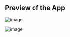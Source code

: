## Preview of the App

![image](https://github.com/user-attachments/assets/0f28ef5c-8d2b-491a-8ebb-3c5a245f72dc)

![image](https://github.com/user-attachments/assets/2ec0b3ce-1aa7-40fc-9174-1d63257bb938)

 
